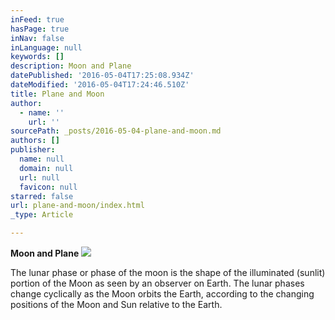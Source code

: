 ```yaml
---
inFeed: true
hasPage: true
inNav: false
inLanguage: null
keywords: []
description: Moon and Plane
datePublished: '2016-05-04T17:25:08.934Z'
dateModified: '2016-05-04T17:24:46.510Z'
title: Plane and Moon
author:
  - name: ''
    url: ''
sourcePath: _posts/2016-05-04-plane-and-moon.md
authors: []
publisher:
  name: null
  domain: null
  url: null
  favicon: null
starred: false
url: plane-and-moon/index.html
_type: Article

---
```

**Moon and Plane**
![](https://the-grid-user-content.s3-us-west-2.amazonaws.com/f4541966-5acb-4be7-9fb3-60aeb11eec3a.jpg)

The lunar phase or phase of the moon is the shape of the illuminated (sunlit) portion of the Moon as seen by an observer on Earth. The lunar phases change cyclically as the Moon orbits the Earth, according to the changing positions of the Moon and Sun relative to the Earth.